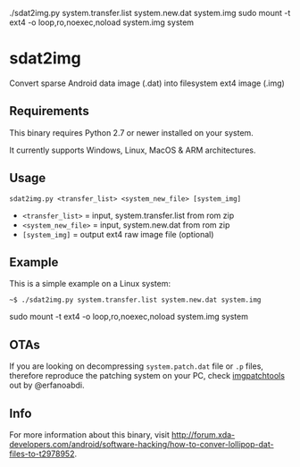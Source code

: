 ./sdat2img.py system.transfer.list system.new.dat system.img
sudo mount -t ext4 -o loop,ro,noexec,noload system.img system

# sdat2img
Convert sparse Android data image (.dat) into filesystem ext4 image (.img)



## Requirements
This binary requires Python 2.7 or newer installed on your system.

It currently supports Windows, Linux, MacOS & ARM architectures.



## Usage
```
sdat2img.py <transfer_list> <system_new_file> [system_img]
```
- `<transfer_list>` = input, system.transfer.list from rom zip
- `<system_new_file>` = input, system.new.dat from rom zip
- `[system_img]` = output ext4 raw image file (optional)



## Example
This is a simple example on a Linux system: 
```
~$ ./sdat2img.py system.transfer.list system.new.dat system.img
```
sudo mount -t ext4 -o loop,ro,noexec,noload system.img system


## OTAs
If you are looking on decompressing `system.patch.dat` file or `.p` files, therefore reproduce the patching system on your PC, check [imgpatchtools](https://github.com/erfanoabdi/imgpatchtools) out by @erfanoabdi.



## Info
For more information about this binary, visit http://forum.xda-developers.com/android/software-hacking/how-to-conver-lollipop-dat-files-to-t2978952.
